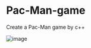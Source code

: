 # Pac-Man-game
 Create a Pac-Man game by c++
 
![image](https://github.com/user-attachments/assets/30888761-c6d1-498a-8156-93764f78d88a)
